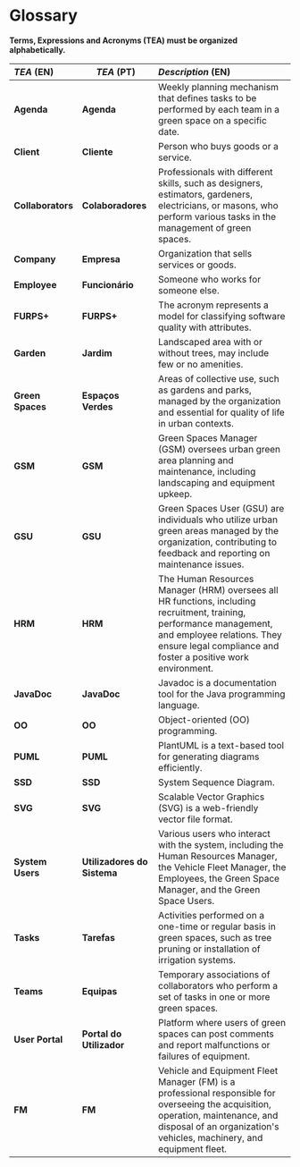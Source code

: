 # Glossary

**Terms, Expressions and Acronyms (TEA) must be organized alphabetically.**

| **_TEA_** (EN)    | **_TEA_** (PT)              | **_Description_** (EN)                                                                                                                                                                                             |                                       
|:------------------|-----------------------------|:-------------------------------------------------------------------------------------------------------------------------------------------------------------------------------------------------------------------|
| **Agenda**        | **Agenda**                  | Weekly planning mechanism that defines tasks to be performed by each team in a green space on a specific date.                                                                                                     |
| **Client**        | **Cliente**                 | Person who buys goods or a service.                                                                                                                                                                                |
| **Collaborators** | **Colaboradores**           | Professionals with different skills, such as designers, estimators, gardeners, electricians, or masons, who perform various tasks in the management of green spaces.                                               |
| **Company**       | **Empresa**                 | Organization that sells services or goods.                                                                                                                                                                         |
| **Employee**      | **Funcionário**             | Someone who works for someone else.                                                                                                                                                                                |
| **FURPS+**        | **FURPS+**                  | The acronym represents a model for classifying software quality with attributes.                                                                                                                                   |
| **Garden**        | **Jardim**                  | Landscaped area with or without trees, may include few or no amenities.                                                                                                                                            |
| **Green Spaces**  | **Espaços Verdes**          | Areas of collective use, such as gardens and parks, managed by the organization and essential for quality of life in urban contexts.                                                                               |
| **GSM**           | **GSM**                     | Green Spaces Manager (GSM) oversees urban green area planning and maintenance, including landscaping and equipment upkeep.                                                                                         |
| **GSU**           | **GSU**                     | Green Spaces User (GSU) are individuals who utilize urban green areas managed by the organization, contributing to feedback and reporting on maintenance issues.                                                   |
| **HRM**           | **HRM**                     | The Human Resources Manager (HRM) oversees all HR functions, including recruitment, training, performance management, and employee relations. They ensure legal compliance and foster a positive work environment. |
| **JavaDoc**       | **JavaDoc**                 | Javadoc is a documentation tool for the Java programming language.                                                                                                                                                 |
| **OO**            | **OO**                      | Object-oriented (OO) programming.                                                                                                                                                                                  |
| **PUML**          | **PUML**                    | PlantUML is a text-based tool for generating diagrams efficiently.                                                                                                                                                 |
| **SSD**           | **SSD**                     | System Sequence Diagram.                                                                                                                                                                                           |
| **SVG**           | **SVG**                     | Scalable Vector Graphics (SVG) is a web-friendly vector file format.                                                                                                                                               |
| **System Users**  | **Utilizadores do Sistema** | Various users who interact with the system, including the Human Resources Manager, the Vehicle Fleet Manager, the Employees, the Green Space Manager, and the Green Space Users.                                   |
| **Tasks**         | **Tarefas**                 | Activities performed on a one-time or regular basis in green spaces, such as tree pruning or installation of irrigation systems.                                                                                   |
| **Teams**         | **Equipas**                 | Temporary associations of collaborators who perform a set of tasks in one or more green spaces.                                                                                                                    |
| **User Portal**   | **Portal do Utilizador**    | Platform where users of green spaces can post comments and report malfunctions or failures of equipment.                                                                                                           |
| **FM**            | **FM**                      | Vehicle and Equipment Fleet Manager (FM) is a professional responsible for overseeing the acquisition, operation, maintenance, and disposal of an organization's vehicles, machinery, and equipment fleet.         |








